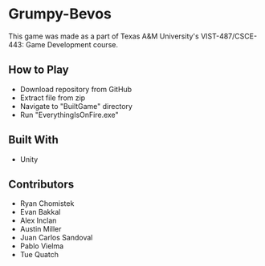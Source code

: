 # Grumpy-Bevos
This game was made as a part of Texas A&M University's VIST-487/CSCE-443: Game Development course.

## How to Play
* Download repository from GitHub
* Extract file from zip
* Navigate to "BuiltGame" directory
* Run "EverythingIsOnFire.exe"

## Built With
* Unity

## Contributors
* Ryan Chomistek
* Evan Bakkal
* Alex Inclan
* Austin Miller
* Juan Carlos Sandoval
* Pablo Vielma
* Tue Quatch

